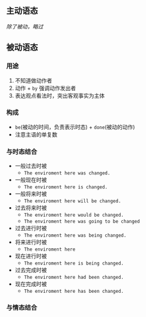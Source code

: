 ## 主动语态
_除了被动，略过_
## 被动语态
### 用途
1. 不知道做动作者
2. 动作 + `by` 强调动作发出者
3. 表达观点看法时，突出客观事实为主体
### 构成
- `be`(被动的时间，负责表示时态) + `done`(被动的动作)
- 注意主语的单复数
### 与时态结合
- 一般过去时被
	- `The enviroment here was changed.`
- 一般现在时被
	- `The enviroment here is changed.`
- 一般将来时被
	- `The enviroment here will be changed.`
- 过去将来时被
	- `The enviroment here would be changed.`
	- `The enviroment here was going to be changed`
- 过去进行时被
	- `The enviroment here was being changed.`
- 将来进行时被
	- `The enviroment here `
- 现在进行时被
	- `The enviroment here is being changed.`
- 过去完成时被
	- `The enviroment here had been changed.`
- 现在完成时被
	- `The enviroment here has been changed.`
### 与情态结合
